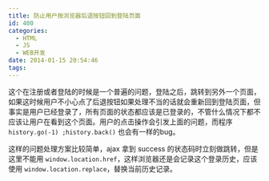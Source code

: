```yaml
---
title: 防止用户按浏览器后退按钮回到登陆页面
id: 400
categories:
  - HTML
  - JS
  - WEB开发
date: 2014-01-15 20:54:46
tags:
---
```


这个在注册或者登陆的时候是一个普遍的问题，登陆之后，跳转到另外一个页面，如果这时候用户不小心点了后退按钮如果处理不当的话就会重新回到登陆页面，但事实是用户已经登录了，所有页面的状态都应该是已登录的，不管什么情况下都不应该让用户在看到这个页面。用户的点击操作会引发上面的问题，而程序 `history.go(-1) ;history.back()` 也会有一样的bug。  

这样的问题处理方案比较简单，ajax 拿到 success 的状态码时立刻做跳转，但是这里不能用 `window.location.href`，这样浏览器还是会记录这个登录历史，应该使用 `window.location.replace`，替换当前历史记录。